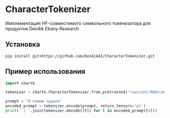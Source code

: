 # CharacterTokenizer
Имплементация HF-совместимого символьного токенизатора для продуктов Den4ik Ebany Research

## Установка

```
pip install git+https://github.com/Den4ikAI/CharacterTokenizer.git
```

## Пример использования

```py
import chartk

tokenizer = chartk.CharacterTokenizer.from_pretrained('ruaccent/RUAccent-encoder')

prompt = "Я помню чудное"
encoded_prompt = tokenizer.encode(prompt, return_tensors='pt')
print(' | '.join(tokenizer.decode([t]) for t in encoded_prompt[0]))
```

